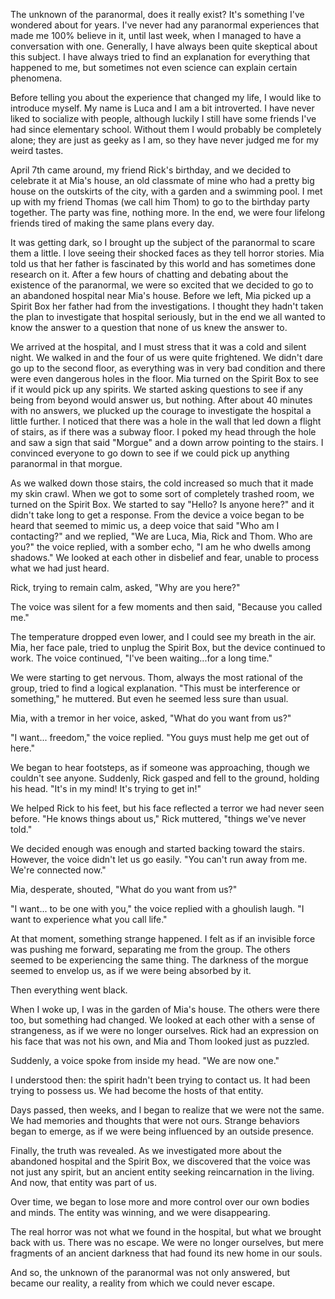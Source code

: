 The unknown of the paranormal, does it really exist? It's something I've wondered about for years. I've never had any paranormal experiences that made me 100% believe in it, until last week, when I managed to have a conversation with one. Generally, I have always been quite skeptical about this subject. I have always tried to find an explanation for everything that happened to me, but sometimes not even science can explain certain phenomena.



Before telling you about the experience that changed my life, I would like to introduce myself. My name is Luca and I am a bit introverted. I have never liked to socialize with people, although luckily I still have some friends I've had since elementary school. Without them I would probably be completely alone; they are just as geeky as I am, so they have never judged me for my weird tastes.



April 7th came around, my friend Rick's birthday, and we decided to celebrate it at Mia's house, an old classmate of mine who had a pretty big house on the outskirts of the city, with a garden and a swimming pool. I met up with my friend Thomas (we call him Thom) to go to the birthday party together. The party was fine, nothing more. In the end, we were four lifelong friends tired of making the same plans every day.



It was getting dark, so I brought up the subject of the paranormal to scare them a little. I love seeing their shocked faces as they tell horror stories. Mia told us that her father is fascinated by this world and has sometimes done research on it. After a few hours of chatting and debating about the existence of the paranormal, we were so excited that we decided to go to an abandoned hospital near Mia's house. Before we left, Mia picked up a Spirit Box her father had from the investigations. I thought they hadn't taken the plan to investigate that hospital seriously, but in the end we all wanted to know the answer to a question that none of us knew the answer to.



We arrived at the hospital, and I must stress that it was a cold and silent night. We walked in and the four of us were quite frightened. We didn't dare go up to the second floor, as everything was in very bad condition and there were even dangerous holes in the floor. Mia turned on the Spirit Box to see if it would pick up any spirits. We started asking questions to see if any being from beyond would answer us, but nothing. After about 40 minutes with no answers, we plucked up the courage to investigate the hospital a little further. I noticed that there was a hole in the wall that led down a flight of stairs, as if there was a subway floor. I poked my head through the hole and saw a sign that said "Morgue" and a down arrow pointing to the stairs. I convinced everyone to go down to see if we could pick up anything paranormal in that morgue.



As we walked down those stairs, the cold increased so much that it made my skin crawl. When we got to some sort of completely trashed room, we turned on the Spirit Box. We started to say "Hello? Is anyone here?" and it didn't take long to get a response. From the device a voice began to be heard that seemed to mimic us, a deep voice that said "Who am I contacting?" and we replied, "We are Luca, Mia, Rick and Thom. Who are you?" the voice replied, with a somber echo, "I am he who dwells among shadows." We looked at each other in disbelief and fear, unable to process what we had just heard.



Rick, trying to remain calm, asked, "Why are you here?"



The voice was silent for a few moments and then said, "Because you called me."



The temperature dropped even lower, and I could see my breath in the air. Mia, her face pale, tried to unplug the Spirit Box, but the device continued to work. The voice continued, "I've been waiting...for a long time."



We were starting to get nervous. Thom, always the most rational of the group, tried to find a logical explanation. "This must be interference or something," he muttered. But even he seemed less sure than usual.



Mia, with a tremor in her voice, asked, "What do you want from us?"



"I want... freedom," the voice replied. "You guys must help me get out of here."



We began to hear footsteps, as if someone was approaching, though we couldn't see anyone. Suddenly, Rick gasped and fell to the ground, holding his head. "It's in my mind! It's trying to get in!"



We helped Rick to his feet, but his face reflected a terror we had never seen before. "He knows things about us," Rick muttered, "things we've never told."



We decided enough was enough and started backing toward the stairs. However, the voice didn't let us go easily. "You can't run away from me. We're connected now."



Mia, desperate, shouted, "What do you want from us?"



"I want... to be one with you," the voice replied with a ghoulish laugh. "I want to experience what you call life."

At that moment, something strange happened. I felt as if an invisible force was pushing me forward, separating me from the group. The others seemed to be experiencing the same thing. The darkness of the morgue seemed to envelop us, as if we were being absorbed by it.



Then everything went black.



When I woke up, I was in the garden of Mia's house. The others were there too, but something had changed. We looked at each other with a sense of strangeness, as if we were no longer ourselves. Rick had an expression on his face that was not his own, and Mia and Thom looked just as puzzled.



Suddenly, a voice spoke from inside my head. "We are now one."



I understood then: the spirit hadn't been trying to contact us. It had been trying to possess us. We had become the hosts of that entity.



Days passed, then weeks, and I began to realize that we were not the same. We had memories and thoughts that were not ours. Strange behaviors began to emerge, as if we were being influenced by an outside presence.



Finally, the truth was revealed. As we investigated more about the abandoned hospital and the Spirit Box, we discovered that the voice was not just any spirit, but an ancient entity seeking reincarnation in the living. And now, that entity was part of us.



Over time, we began to lose more and more control over our own bodies and minds. The entity was winning, and we were disappearing.



The real horror was not what we found in the hospital, but what we brought back with us. There was no escape. We were no longer ourselves, but mere fragments of an ancient darkness that had found its new home in our souls.



And so, the unknown of the paranormal was not only answered, but became our reality, a reality from which we could never escape.

